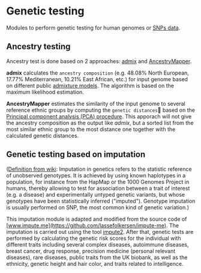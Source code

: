 # Genetic testing

Modules to perform genetic testing for human genomes or [SNPs data](https://github.com/trvinh/genomes-io-prj/tree/master/example_input).
## Ancestry testing
Ancestry test is done based on 2 approaches: [admix](https://github.com/stevenliuyi/admix) and [AncestryMapper](https://cran.r-project.org/web/packages/AncestryMapper/vignettes/AncestryMapper2.0.html).

**admix** calculates the `ancestry composition` (e.g. 48.08% North European, 17.77% Mediterranean, 10.21% East African, etc.) for input genome based on different public [admixture models](https://en.wikipedia.org/wiki/Genetic_admixture). The algorithm is based on the maximum likelihood estimation.

**AncestryMapper** estimates the similarity of the input genome to several reference ethnic groups by computing the `genetic distances` based on the [Principal component analysis (PCA) procedure](https://en.wikipedia.org/wiki/Principal_component_analysis). This apporach will not give the ancestry composition as the output like *admix*, but a sorted list from the most similar ethnic group to the most distance one together with the calculated genetic distances.

## Genetic testing based on imputation

([Definition from wiki](https://en.wikipedia.org/wiki/Imputation_(genetics)): Imputation in genetics refers to the statistic reference of unobserved genotypes. It is achieved by using known haplotypes in a population, for instance from the HapMap or the 1000 Genomes Project in humans, thereby allowing to test for association between a trait of interest (e.g. a disease) and experimentally untyped genetic variants, but whose genotypes have been statistically inferred ("imputed"). Genotype imputation is usually performed on SNP, the most common kind of genetic variation.)

This imputation module is adapted and modified from the source code of [www.impute.me](https://github.com/lassefolkersen/impute-me). The imputation is carried out using the tool [impute2](https://mathgen.stats.ox.ac.uk/impute/impute_v2.html). After that, genetic tests are performed by calculating the genetic risk scores for the individual with different traits including several complex diseases, autoimmune diseases, breast cancer, drug response, precision medicine (personal relevant diseases), rare diseases, public traits from the UK biobank, as well as the ethnicity, genetic height and hair color, and traits related to intelligence.
